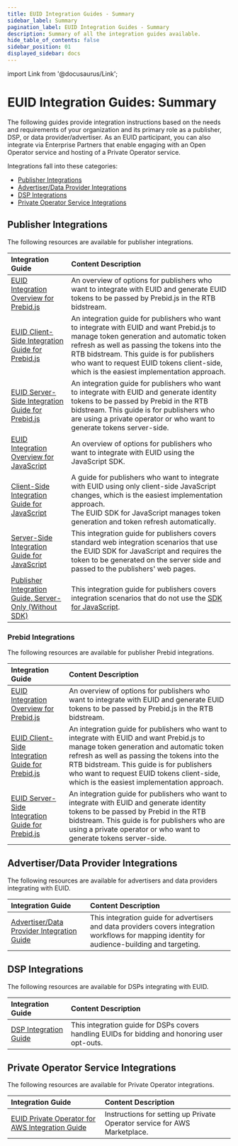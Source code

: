 ```yaml
---
title: EUID Integration Guides - Summary
sidebar_label: Summary
pagination_label: EUID Integration Guides - Summary
description: Summary of all the integration guides available.
hide_table_of_contents: false
sidebar_position: 01
displayed_sidebar: docs
---
```


import Link from '@docusaurus/Link';

# EUID Integration Guides: Summary

The following guides provide integration instructions based on the needs and requirements of your organization and its primary role as a publisher, DSP, or data provider/advertiser. As an EUID participant, you can also integrate via Enterprise Partners that enable engaging with an Open Operator service and hosting of a Private Operator service.

Integrations fall into these categories:

- [Publisher Integrations](#publisher-integrations)
- [Advertiser/Data Provider Integrations](#advertiserdata-provider-integrations)
- [DSP Integrations](#dsp-integrations)
- [Private Operator Service Integrations](#private-operator-service-integrations)

## Publisher Integrations

The following resources are available for publisher integrations.

<!-- >TIP: For a detailed summary of web integration options, see Web Integration Overview ../guides/integration-options-publisher-web.md.
-->

| Integration Guide | Content Description |
| :--- | :--- |
| [EUID Integration Overview for Prebid.js](integration-prebid.md) | An overview of options for publishers who want to integrate with EUID and generate EUID tokens to be passed by Prebid.js in the RTB bidstream. |
| [EUID Client-Side Integration Guide for Prebid.js](integration-prebid-client-side.md) | An integration guide for publishers who want to integrate with EUID and want Prebid.js to manage token generation and automatic token refresh as well as passing the tokens into the RTB bidstream. This guide is for publishers who want to request EUID tokens client-side, which is the easiest implementation approach. |
| [EUID Server-Side Integration Guide for Prebid.js](integration-prebid-server-side.md) | An integration guide for publishers who want to integrate with EUID and generate identity tokens to be passed by Prebid in the RTB bidstream. This guide is for publishers who are using a private operator or who want to generate tokens server-side. |
| [EUID Integration Overview for JavaScript](integration-javascript.md) | An overview of options for publishers who want to integrate with EUID using the JavaScript SDK. |
| [Client-Side Integration Guide for JavaScript](publisher-client-side.md) | A guide for publishers who want to integrate with EUID using only client-side JavaScript changes, which is the easiest implementation approach.<br/>The EUID SDK for JavaScript manages token generation and token refresh automatically. |
| [Server-Side Integration Guide for JavaScript](integration-javascript-server-side.md) | This integration guide for publishers covers standard web integration scenarios that use the EUID SDK for JavaScript and requires the token to be generated on the server side and passed to the publishers' web pages. |
| [Publisher Integration Guide, Server-Only (Without SDK)](custom-publisher-integration.md) | This integration guide for publishers covers integration scenarios that do not use the [SDK for JavaScript](../sdks/client-side-identity.md). |

### Prebid Integrations

The following resources are available for publisher Prebid integrations.

| Integration Guide | Content Description |
| :--- | :--- |
| [EUID Integration Overview for Prebid.js](integration-prebid.md) | An overview of options for publishers who want to integrate with EUID and generate EUID tokens to be passed by Prebid.js in the RTB bidstream. |
| [EUID Client-Side Integration Guide for Prebid.js](integration-prebid-client-side.md) | An integration guide for publishers who want to integrate with EUID and want Prebid.js to manage token generation and automatic token refresh as well as passing the tokens into the RTB bidstream. This guide is for publishers who want to request EUID tokens client-side, which is the easiest implementation approach. |
| [EUID Server-Side Integration Guide for Prebid.js](integration-prebid-server-side.md) | An integration guide for publishers who want to integrate with EUID and generate identity tokens to be passed by Prebid in the RTB bidstream. This guide is for publishers who are using a private operator or who want to generate tokens server-side. |

## Advertiser/Data Provider Integrations

The following resources are available for advertisers and data providers integrating with EUID.

| Integration Guide | Content Description |
| :--- | :--- |
| [Advertiser/Data Provider Integration Guide](advertiser-dataprovider-guide.md) | This integration guide for advertisers and data providers covers integration workflows for mapping identity for audience-building and targeting. |

## DSP Integrations

The following resources are available for DSPs integrating with EUID.

| Integration Guide | Content Description |
| :--- | :--- |
| [DSP Integration Guide](dsp-guide.md) | This integration guide for DSPs covers handling EUIDs for bidding and honoring user opt-outs. |

## Private Operator Service Integrations

The following resources are available for Private Operator integrations.
 
| Integration Guide | Content Description |
| :--- | :--- |
| [EUID Private Operator for AWS Integration Guide](operator-guide-aws-marketplace.md) | Instructions for setting up Private Operator service for AWS Marketplace. |